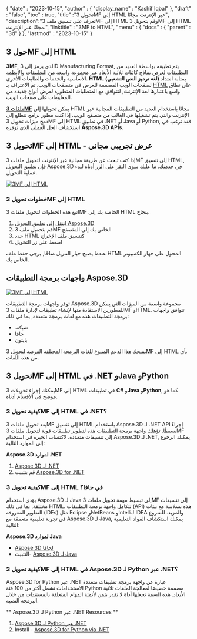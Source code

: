{
  "date" : "2023-10-15",
  "author" : {
    "display_name" : "Kashif Iqbal"
},
  "draft" : "false",
  "toc" : true,
  "title" :"تحويل 3MF إلى HTML عبر الإنترنت مجانًا",
  "description":"تعرف على تنسيق ملف 3MF إلى HTML وقم بتحويل 3MF إلى HTML مجانًا عبر الإنترنت.",
  "linktitle" : "3MF to HTML",
  "menu" : {
    "docs" : {
      "parent" : "3d"
}
},
  "lastmod" : "2023-10-15"
}

## حول 3MF إلى HTML

**3MF**, الذي يرمز إلى 3D Manufacturing Format, يتم تطبيقه بواسطة العديد من التطبيقات لعرض نماذج كائنات ثلاثية الأبعاد عبر مجموعة واسعة من التطبيقات والأنظمة الأساسية والخدمات والطابعات الأخرى. **HTML (لغة ترميز النص التشعبي)** بمثابة امتداد لصفحات الويب المصممة للعرض في متصفحات الويب. تم الاعتراف بـ [HTML](/ar/web/html/) على نطاق واسع باعتبارها لغة الإنترنت, لتتوافق مع المتطلبات المتطورة لعرض أنواع جديدة من المعلومات على صفحات الويب.

**[ملفات 3MF](/ar/3d/3mf/)** يمكن تحويلها إلى HTML مجانًا باستخدام العديد من التطبيقات المجانية عبر الإنترنت والتي يتم تشغيلها في الغالب من متصفح الويب. إذا كنت مطور برامج تتطلع إلى دمج ميزات تحويل 3MF إلى HTML في تطبيق .NET أو Java أو Python, فقد ترغب في استكشاف الحل العملي الذي توفره **Aspose.3D APIs**.

## تحويل 3MF إلى HTML - عرض تجريبي مجاني

إذا كنت تبحث عن طريقة مجانية عبر الإنترنت لتحويل ملفات 3MF إلى تنسيق HTML, فإن تطبيق التحويل Aspose.3D في خدمتك. ما عليك سوى النقر على الزر أدناه لبدء عملية التحويل.

[![3MF إلى HTML](../3mf-to-html.png)](https://products.aspose.app/3d/conversion/3mf-to-html)

### خطوات تحويل 3MF إلى HTML

اتبع هذه الخطوات لتحويل ملفات 3MF الخاصة بك إلى HTML بنجاح.

1. انتقل إلى [تطبيق التحويل Aspose.3D](https://products.aspose.app/3d/conversion/3mf-to-html)
1. قم بتحميل ملف 3MF الخاص بك إلى المتصفح
1. حدد HTML كتنسيق ملف الإخراج
1. اضغط على زر التحويل

عندما يصبح خيار التنزيل متاحًا, يرجى حفظ ملف HTML المحول على جهاز الكمبيوتر الخاص بك.

## واجهات برمجة التطبيقات Aspose.3D

[![3MF إلى HTML](../try-aspose-3d.png)](https://products.aspose.com/3d/)

توفر واجهات برمجة التطبيقات Aspose.3D مجموعة واسعة من الميزات التي يمكن للمطورين الاستفادة منها لإنشاء تطبيقات لإدارة ملفات 3MF وHTML. تتوافق واجهات برمجة التطبيقات هذه مع لغات برمجة متعددة, بما في ذلك:

* .شبكة
* جافا
* بايثون

يمنحك هذا الدعم المتنوع للغات البرمجة المختلفة الفرصة لتحويل 3MF إلى HTML بأي من هذه اللغات.

## تحويل 3MF إلى HTML في .NET وJava وPython

يمكنك إجراء تحويلات 3MF إلى HTML في تطبيقات **C#** و**Java** و**Python**, كما هو موضح في الأقسام أدناه.

### كيفية تحويل 3MF إلى HTML في .NET؟

يعد تحويل ملفات 3MF إلى تنسيق HTML باستخدام Aspose.3D لـ .NET API إجراءً بسيطًا. تؤهلك واجهة برمجة التطبيقات هذه لتطوير تطبيقات قوية لتحويل ملفات 3MF إلى تنسيقات متعددة. لاكتساب الخبرة في استخدام Aspose.3D لـ .NET, يمكنك الرجوع إلى الموارد التالية:

**Aspose.3D لموارد .NET**

1. [Aspose.3D لـ .NET](https://products.aspose.com/3d/net/)
1. قم بتثبيت [Aspose.3D for .NET](https://docs.aspose.com/3d/net/installation/)

### كيفية تحويل 3MF إلى HTML في جافا؟

يؤدي استخدام Aspose.3D لـ Java إلى تبسيط مهمة تحويل ملفات 3MF إلى تنسيقات مختلفة, بما في ذلك HTML. تتكامل واجهة برمجة التطبيقات (API) هذه بسلاسة مع بيئات التطوير المعروفة (IDEs) مثل Eclipse وNetBeans وIntelliJ IDEA والمزيد. للشروع في تجربة تعليمية متعمقة مع Aspose.3D لـ Java, يمكنك استكشاف المواد التعليمية التالية:

**Aspose.3D لموارد Java**

* [Aspose.3D لجافا](https://products.aspose.com/3d/java/)
* التثبيت- [Aspose.3D لـ Java](https://docs.aspose.com/3d/java/installation/)

### كيفية تحويل 3MF إلى HTML في Aspose.3D لـ Python عبر .NET؟

Aspose.3D for Python عبر .NET عبارة عن واجهة برمجة تطبيقات متعددة الاستخدامات تشمل أكثر من 100 فئة Python مصممة خصيصًا لمعالجة الملفات ثلاثية الأبعاد. هذه السمة تجعلها أداة لا تقدر بثمن لأتمتة المهام المتعلقة بالمستندات من خلال البرمجة النصية.

** Aspose.3D لـ Python عبر .NET Resources **

1. [Aspose.3D لـ Python عبر .NET](https://products.aspose.com/3d/python-net/)
1. Install - [Aspose.3D for Python via .NET](https://releases.aspose.com/3d/python-net/)
